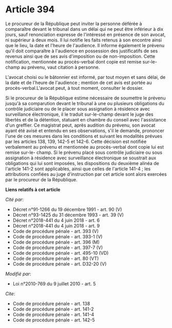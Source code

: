 # Article 394

Le procureur de la République peut inviter la personne déférée à comparaître devant le tribunal dans un délai qui ne peut
être inférieur à dix jours, sauf renonciation expresse de l'intéressé en présence de son avocat, ni supérieur à deux mois. Il
lui notifie les faits retenus à son encontre ainsi que le lieu, la date et l'heure de l'audience. Il informe également le
prévenu qu'il doit comparaître à l'audience en possession des justificatifs de ses revenus ainsi que de ses avis d'imposition
ou de non-imposition. Cette notification, mentionnée au procès-verbal dont copie est remise sur-le-champ au prévenu, vaut
citation à personne.

L'avocat choisi ou le bâtonnier est informé, par tout moyen et sans délai, de la date et de l'heure de l'audience ; mention
de cet avis est portée au procès-verbal.L'avocat peut, à tout moment, consulter le dossier. 

Si le procureur de la République estime nécessaire de soumettre le prévenu jusqu'à sa comparution devant le tribunal à une ou
plusieurs obligations du contrôle judiciaire ou de le placer sous assignation à résidence avec surveillance électronique, il
le traduit sur-le-champ devant le juge des libertés et de la détention, statuant en chambre du conseil avec l'assistance d'un
greffier. Ce magistrat peut, après audition du prévenu, son avocat ayant été avisé et entendu en ses observations, s'il le
demande, prononcer l'une de ces mesures dans les conditions et suivant les modalités prévues par les articles 138, 139, 142-5
et 142-6. Cette décision est notifiée verbalement au prévenu et mentionnée au procès-verbal dont copie lui est remise sur-le-
champ. Si le prévenu placé sous contrôle judiciaire ou sous assignation à résidence avec surveillance électronique se
soustrait aux obligations qui lui sont imposées, les dispositions du deuxième alinéa de l'article 141-2 sont applicables,
ainsi que celles de l'article 141-4 ; les attributions confiées au juge d'instruction par cet article sont alors exercées par
le procureur de la République.

**Liens relatifs à cet article**

_Cité par_:

  - Décret n°91-1266 du 19 décembre 1991 - art. 90 (V)
  - Décret n°93-1425 du 31 décembre 1993 - art. 39 (V)
  - Décret n°2018-441 du 4 juin 2018 - art. 6
  - Décret n°2018-441 du 4 juin 2018 - art. 9
  - Code de procédure pénale - art. 393 (V)
  - Code de procédure pénale - art. 393-1 (V)
  - Code de procédure pénale - art. 396 (M)
  - Code de procédure pénale - art. 397-7 (V)
  - Code de procédure pénale - art. 495-10 (VD)
  - Code de procédure pénale - art. 80 (VT)
  - Code de procédure pénale - art. D32-20 (V)

_Modifié par_:

  - Loi n°2010-769 du 9 juillet 2010 - art. 5

_Cite_:

  - Code de procédure pénale - art. 138
  - Code de procédure pénale - art. 141-2
  - Code de procédure pénale - art. 141-4
  - Code de procédure pénale - art. 142-5
